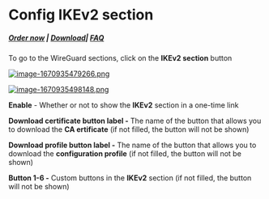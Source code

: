 # Config IKEv2 section

##### [Order now](https://puqcloud.com/index.php?rp=/store/puqvpn) | [Download](https://download.puqcloud.com/cp/puqvpncp/)| [FAQ](https://faq.puqcloud.com)

To go to the WireGuard sections, click on the **IKEv2 section** button

[![image-1670935479266.png](https://doc.puq.info/uploads/images/gallery/2022-12/scaled-1680-/image-1670935479266.png)](https://doc.puq.info/uploads/images/gallery/2022-12/image-1670935479266.png)

[![image-1670935498148.png](https://doc.puq.info/uploads/images/gallery/2022-12/scaled-1680-/image-1670935498148.png)](https://doc.puq.info/uploads/images/gallery/2022-12/image-1670935498148.png)

**Enable** - Whether or not to show the **IKEv2** section in a one-time link

**Download certificate button label -** The name of the button that allows you to download the **CA ertificate** (if not filled, the button will not be shown)

**Download profile button label -** The name of the button that allows you to download the **configuration profile** (if not filled, the button will not be shown)

**Button 1-6 -** Custom buttons in the **IKEv2** section (if not filled, the button will not be shown)
